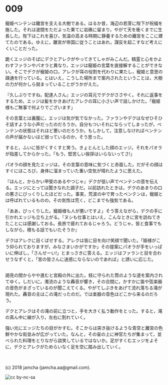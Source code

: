 # 009

寵姫ベンテンは離宮を支える大樹である。はるか昔，海辺の若芽に陛下が祝福を施した。それは波間をただよった果てに岩礁に留まり，やがて天を衝くまでに生長した。陛下はこれを喜び，気温の高まる時期に静養するための離宮をここに建てたのである。ゆえに，離宮が帝国に従うことはあれ，謀反を起こすなど考えにくいことだった。  

跪くエッジのそばにデクとアレクがやってきてしゃがみこんだ。精霊と心をかよわすファランやパオラと異なり，エッジは寵姫の言葉を直接解することができない。そこでデクが寵姫の口，アレクが耳の役割を代わりに果たし，寵姫と意思の疎通を行っている。とはいえ，こうした場所まで案内されたということは，大樹の力が何かしら弱まっていることがうかがえた。  

『久しぶりですね，配達人さん』エッジの耳元でデクがささやく。それに返事をするため，エッジは髪をかきあげたアレクの耳に小さい声で話しかけた。「寵姫様もご無事で何よりでございます」  

その言葉とは裏腹に，エッジは気が気でなかった。ファランやデクはなぜひそひそ話すような小声だったのだろうか。自分もついそれにならってしまったが，ベンテンの状態はそれほど悪いのだろうか。もしかして，注意しなければベンテンの声が届かないほど弱っているのか，そう思った。  

すると，ふいに皆がくすくすと笑う。きょとんとした顔のエッジ。それをパオラが指差してからかった。「もう，堅苦しい挨拶はいらないってさ!」  

パオラの顔を見たエッジは，その言葉の意味に気づくと赤面した。だがその顔はすぐにほころび，身体に溜まっていた重い空気が晴れたように思えた。  

『ほんと，からかい甲斐のあるやつじゃ』デクが低い声でベンテンの意を伝える。エッジにとっては聞きなれた調子だ。以前訪れたときは，デクのあまりの口の悪さにびっくりしたほどだった。事実，荒波の中で育ったベンテンは，寵姫とは呼ばれているものの，その気性は荒く，どこまでも強気である。  

「ああ，びっくりした。寵姫様も人が悪いですよ」そう答えながら，デクの手に引かれエッジも立ち上がる。『ヌシも仕事とはいえ，こんなときに宮を訪ねてきたことには感謝しておる。長旅で疲れておるじゃろう。どうじゃ，皆と食事でもしながら，積もる話でもいたそうか』  

デクはアレクに目くばせする。アレクは皆に目を向け笑顔で聞いた。「姫様がこう仰られておりますが，みなさまいかがですか」その提案にパオラが手をいっぱいに伸ばし，「さんせーい!」とまっさきに答える。エッジはファランと目を合わせうなずくと，「宮の皆さんに迷惑にならないのであれば」と誘いに応じた。  

<br>  
謁見の間からやや進むと宮殿の外に出た。枝に守られた筒のような道を案内されてゆく。しだいに，濁流のような轟音が響き，その合間に，かすかに笛や弦楽器の音色がまざっているのが聞こえてくる。やがてしぶきをあげて流れ落ちる滝が現れた。轟音の主はこの滝だったのだ。では楽器の音色はどこから来るのだろう。  

デクとアレクはその滝の前に立つと，手を大きく払う動作をとった。すると，滝の真ん中に線が入り，左右に割れていく。  

強い光にエッジたちの目がかすむ。そこからは突き抜けるような青空と離宮の色鮮やかな街並みが広がっていた。なんと，その宙の上に神官たちが集まって，並べられた料理をとりながら談笑しているではないか。足がすくむエッジをよそに，デクとアレクがためらいなく足を空に踏み出していく。  

<br>  
<br>  
(c) 2018 jamcha (jamcha.aa@gmail.com).  

![cc by-nc-sa](http://i.creativecommons.org/l/by-nc-sa/4.0/88x31.png)
